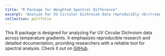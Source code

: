 ```yaml
---
title: "R Package for Weighted Spectral Difference"
excerpt: "Analyze Far UV Circular Dichroism data reproducibly <br/><img src='/images/weightedSpectral_head_pic.png'>"
collection: portfolio
---
```


This R package is designed for analyzing Far UV Circular Dichroism data across temperature gradients. It emphasizes reproducible research and detailed documentation, providing researchers with a reliable tool for spectral analysis. Check it out on [GitHub](https://github.com/clstacy/WeightedSpectralDifference).
